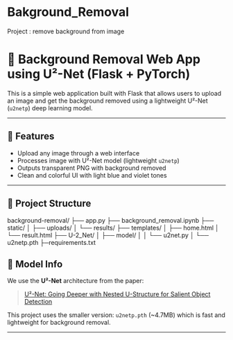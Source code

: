 # Bakground_Removal
Project : remove background from image

# 🧼 Background Removal Web App using U²-Net (Flask + PyTorch)

This is a simple web application built with Flask that allows users to upload an image and get the background removed using a lightweight U²-Net (`u2netp`) deep learning model.

---

## 🚀 Features

- Upload any image through a web interface
- Processes image with U²-Net model (lightweight `u2netp`)
- Outputs transparent PNG with background removed
- Clean and colorful UI with light blue and violet tones

---

## 📂 Project Structure

background-removal/ ├── app.py 
                    ├── background_removal.ipynb 
                    ├── static/ │ ├── uploads/ 
                                │ └── results/ 
                    ├── templates/ │ ├── home.html │ └── result.html 
                    ├── U-2_Net/ │ ├── model/ │ 
                                          │ └── u2net.py
                                 │ └── u2netp.pth 
                    ├─requirements.txt


## 🧠 Model Info

We use the **U²-Net** architecture from the paper:  
> [U²-Net: Going Deeper with Nested U-Structure for Salient Object Detection](https://arxiv.org/abs/2005.09007)

This project uses the smaller version: `u2netp.pth` (~4.7MB) which is fast and lightweight for background removal.

---
